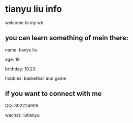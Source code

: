 # tianyu liu info
welcome to my wb

## you can learn something of mein there:

name: tianyu liu

age: 19

brithday: 10.23

hobbies: basketball and game

## if you want to connect with me
QQ: 302224906

wechat: liutianyu
 
